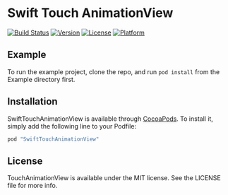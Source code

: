 # Swift Touch AnimationView

[![Build Status](https://travis-ci.org/filmhomage/SwiftTouchAnimationView.svg?branch=master)](https://travis-ci.org/filmhomage/SwiftTouchAnimationView)
[![Version](https://img.shields.io/cocoapods/v/SwiftTouchAnimationView.svg?style=flat)](http://cocoapods.org/pods/SwiftTouchAnimationView)
[![License](https://img.shields.io/cocoapods/l/SwiftTouchAnimationView.svg?style=flat)](http://cocoapods.org/pods/SwiftTouchAnimationView)
[![Platform](https://img.shields.io/cocoapods/p/SwiftTouchAnimationView.svg?style=flat)](http://cocoapods.org/pods/SwiftTouchAnimationView)

## Example

To run the example project, clone the repo, and run `pod install` from the Example directory first.

## Installation

SwiftTouchAnimationView is available through [CocoaPods](http://cocoapods.org). To install
it, simply add the following line to your Podfile:

```ruby
pod "SwiftTouchAnimationView"
```

## License

TouchAnimationView is available under the MIT license. See the LICENSE file for more info.
